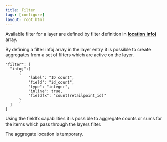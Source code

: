 ```yaml
---
title: Filter
tags: [configure]
layout: root.html
---
```


Available filter for a layer are defined by filter definition in [**location infoj**](../../infoj/infoj/) array.

By defining a filter infoj array in the layer entry it is possible to create aggregates from a set of filters which are active on the layer.

```text
"filter": {
  "infoj":[
      {
          "label": "ID count",
          "field": "id_count",
          "type": "integer",
          "inline": true,
          "fieldfx": "count(retailpoint_id)"
      }
  ]
}
```

Using the fieldfx capabilities it is possible to aggregate counts or sums for the items which pass through the layers filter.

The aggregate location is temporary.